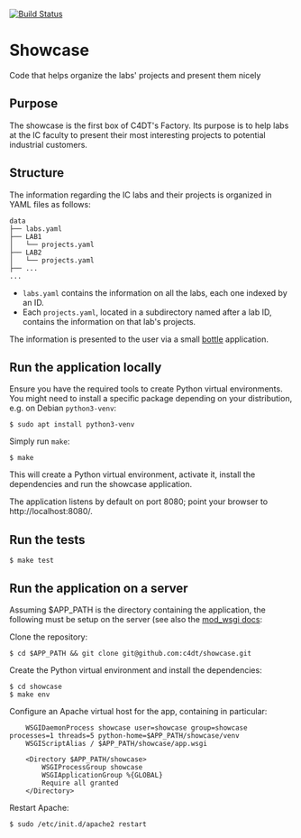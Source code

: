 [![Build Status](https://travis-ci.com/c4dt/showcase.svg?token=eGgaGnqUTtqEwfsaYsLd&branch=master)](https://travis-ci.com/c4dt/showcase)

# Showcase

Code that helps organize the labs' projects and present them nicely

## Purpose

The showcase is the first box of C4DT's Factory. Its purpose is to help labs at the IC faculty
to present their most interesting projects to potential industrial customers.

## Structure

The information regarding the IC labs and their projects is organized in YAML files as follows:
```
data
├── labs.yaml
├── LAB1
│   └── projects.yaml
├── LAB2
│   └── projects.yaml
├── ...
...
```

* `labs.yaml` contains the information on all the labs, each one indexed by an ID.
* Each `projects.yaml`, located in a subdirectory named after a lab ID, contains the information on that lab's projects.

The information is presented to the user via a small [bottle](https://bottlepy.org/) application.

## Run the application locally

Ensure you have the required tools to create Python virtual environments. You might need to install a specific package depending on your distribution, e.g. on Debian `python3-venv`:
```
$ sudo apt install python3-venv
```

Simply run `make`:
```
$ make
```

This will create a Python virtual environment, activate it, install the dependencies and run the showcase application.

The application listens by default on port 8080; point your browser to http://localhost:8080/.

## Run the tests

```
$ make test
```

## Run the application on a server

Assuming $APP_PATH is the directory containing the application, the following must be setup on the server (see also the [mod_wsgi docs](https://modwsgi.readthedocs.io/en/develop/user-guides/virtual-environments.html#daemon-mode-single-application):

Clone the repository:
```
$ cd $APP_PATH && git clone git@github.com:c4dt/showcase.git
```

Create the Python virtual environment and install the dependencies:
```
$ cd showcase
$ make env
```

Configure an Apache virtual host for the app, containing in particular:
```
	WSGIDaemonProcess showcase user=showcase group=showcase processes=1 threads=5 python-home=$APP_PATH/showcase/venv
	WSGIScriptAlias / $APP_PATH/showcase/app.wsgi

	<Directory $APP_PATH/showcase>
		WSGIProcessGroup showcase
		WSGIApplicationGroup %{GLOBAL}
		Require all granted
	</Directory>
```

Restart Apache:
```
$ sudo /etc/init.d/apache2 restart
```
